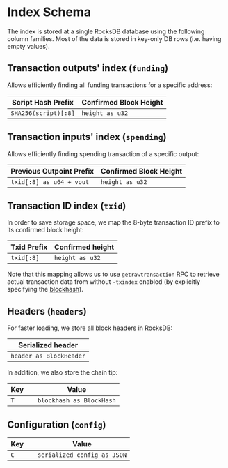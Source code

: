# Index Schema

The index is stored at a single RocksDB database using the following column families.
Most of the data is stored in key-only DB rows (i.e. having empty values).

## Transaction outputs' index (`funding`)

Allows efficiently finding all funding transactions for a specific address:

|  Script Hash Prefix  | Confirmed Block Height |
| -------------------- | ---------------------- |
| `SHA256(script)[:8]` | `height as u32`        |

## Transaction inputs' index (`spending`)

Allows efficiently finding spending transaction of a specific output:

| Previous Outpoint Prefix | Confirmed Block Height |
| ------------------------ | ---------------------- |
| `txid[:8] as u64 + vout` | `height as u32`        |


## Transaction ID index (`txid`)

In order to save storage space, we map the 8-byte transaction ID prefix to its confirmed block height:

| Txid Prefix | Confirmed height |
| ----------- | ---------------- |
| `txid[:8]`  | `height as u32`  |

Note that this mapping allows us to use `getrawtransaction` RPC to retrieve actual transaction data from without `-txindex` enabled
(by explicitly specifying the [blockhash](https://github.com/bitcoin/bitcoin/commit/497d0e014cc79d46531d570e74e4aeae72db602d)).

## Headers (`headers`)

For faster loading, we store all block headers in RocksDB:

|    Serialized header    |
| ----------------------- |
| `header as BlockHeader` |

In addition, we also store the chain tip:

| Key |   |           Value          |
| --- | - | ------------------------ |
| `T` |   | `blockhash as BlockHash` |

## Configuration (`config`)

| Key |   |            Value            |
| --- | - | --------------------------- |
| `C` |   | `serialized config as JSON` |

